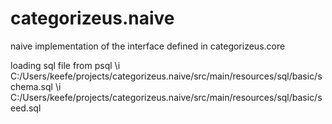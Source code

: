 # categorizeus.naive
naive implementation of the interface defined in categorizeus.core

loading sql file from psql 
\i C:/Users/keefe/projects/categorizeus.naive/src/main/resources/sql/basic/schema.sql
\i C:/Users/keefe/projects/categorizeus.naive/src/main/resources/sql/basic/seed.sql